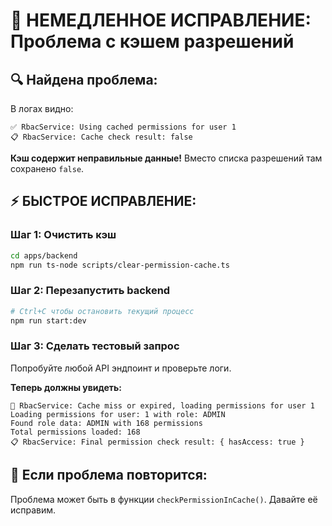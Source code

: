 # 🚨 НЕМЕДЛЕННОЕ ИСПРАВЛЕНИЕ: Проблема с кэшем разрешений

## 🔍 **Найдена проблема:**

В логах видно:
```
✅ RbacService: Using cached permissions for user 1
📋 RbacService: Cache check result: false
```

**Кэш содержит неправильные данные!** Вместо списка разрешений там сохранено `false`.

## ⚡ **БЫСТРОЕ ИСПРАВЛЕНИЕ:**

### **Шаг 1: Очистить кэш**
```bash
cd apps/backend
npm run ts-node scripts/clear-permission-cache.ts
```

### **Шаг 2: Перезапустить backend**
```bash
# Ctrl+C чтобы остановить текущий процесс
npm run start:dev
```

### **Шаг 3: Сделать тестовый запрос**
Попробуйте любой API эндпоинт и проверьте логи.

**Теперь должны увидеть:**
```
🔄 RbacService: Cache miss or expired, loading permissions for user 1
Loading permissions for user: 1 with role: ADMIN
Found role data: ADMIN with 168 permissions
Total permissions loaded: 168
📋 RbacService: Final permission check result: { hasAccess: true }
```

## 🔧 **Если проблема повторится:**

Проблема может быть в функции `checkPermissionInCache()`. Давайте её исправим.
